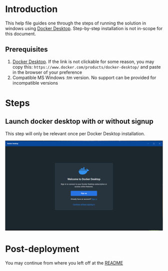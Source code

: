 # Introduction

This help file guides one through the steps of running the solution in windows using [Docker Desktop](https://www.docker.com/products/docker-desktop/). Step-by-step installation is not in-scope for this document.

## Prerequisites

1. [Docker Desktop](https://www.docker.com/products/docker-desktop/). If the link is not clickable for some reason, you may copy this: `https://www.docker.com/products/docker-desktop/` and paste in the browser of your preference
1. Compatible MS Windows :tm version. No support can be provided for incompatible versions

# Steps

## Launch docker desktop with or without signup

This step will only be relevant once per Docker Desktop installation.

![Start Docker Desktop dialogue](./media/01_start_docker_desktop.png)

# Post-deployment

You may continue from where you left off at the [README](./README.md#calling-via-docker-image)

